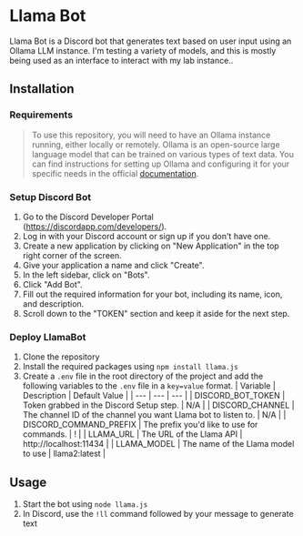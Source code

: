 # Llama Bot

Llama Bot is a Discord bot that generates text based on user input using an Ollama LLM instance. I'm testing a variety of models, and this is mostly being used as an interface to interact with my lab instance..

## Installation
### Requirements
> To use this repository, you will need to have an Ollama instance running, either locally or remotely. Ollama is an open-source large language model that can be trained on various types of text data. You can find instructions for setting up Ollama and configuring it for your specific needs in the official [documentation](https://github.com/jmorganca/ollama).

### Setup Discord Bot
1. Go to the Discord Developer Portal (<https://discordapp.com/developers/>).
2. Log in with your Discord account or sign up if you don't have one.
3. Create a new application by clicking on "New Application" in the top right corner of the screen.
4. Give your application a name and click "Create".
5. In the left sidebar, click on "Bots".
6. Click "Add Bot".
7. Fill out the required information for your bot, including its name, icon, and description.
8. Scroll down to the "TOKEN" section and keep it aside for the next step.

### Deploy LlamaBot
1. Clone the repository
2. Install the required packages using `npm install llama.js`
3. Create a `.env` file in the root directory of the project and add the following variables to the `.env` file in a `key=value` format.
    | Variable | Description | Default Value |
    | --- | --- | --- |
    | DISCORD_BOT_TOKEN | Token grabbed in the Discord Setup step. | N/A |
    | DISCORD_CHANNEL | The channel ID of the channel you want Llama bot to listen to. | N/A |
    | DISCORD_COMMAND_PREFIX | The prefix you'd like to use for commands. | ! |
    | LLAMA_URL | The URL of the Llama API | http://localhost:11434 |
    | LLAMA_MODEL | The name of the Llama model to use | llama2:latest |

## Usage
1. Start the bot using `node llama.js`
2. In Discord, use the `!ll` command followed by your message to generate text